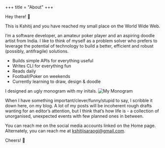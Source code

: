 +++
title = "About"
+++

Hey there! :wave:

This is Kshitij and you have reached my small place on the World Wide Web.


I’m a software developer, an amateur poker player and an aspiring doodle artist from India. I like to think of myself as a problem solver who prefers to leverage the potential of technology to build a better, efficient and robust (possibly, antifragile) solutions.

- Builds simple APIs for everything useful 
- Writes CLI for everything fun
- Reads daily
- Football/Poker on weekends
- Currently learning to draw, design & doodle

I designed an ugly monogram with my initals.
![My Monogram](/images/monogram.png) 

When I have something important/clever/funny/stupid to say, I scribble it down here, on my blog. A lot of my posts will be incoherent rough drafts wanting for an editor’s attention, but I think that’s how life is - a collection of unorganised, unexpected events with few planned ones in between.

You can reach me on the social media accounts linked on the Home page.
Alternately, you can reach me at [kshitijsaraogi@gmail.com](mailto:kshitijsaraogi@gmail.com).

Cheers! :beer:
